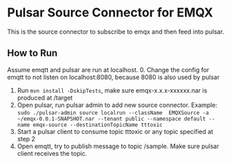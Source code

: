 # Pulsar Source Connector for EMQX

This is the source connector to subscribe to emqx and then feed into pulsar.

## How to Run

Assume emqtt and pulsar are run at localhost. 
0. Change the config for emqtt to not listen on localhost:8080, because 8080 is also used by pulsar
1. Run `mvn install -DskipTests`, make sure emqx-x.x.x-xxxxxx.nar is produced at /target
2. Open pulsar, run pulsar admin to add new source connector. Example:
`sudo ./pulsar-admin source localrun --className  EMQXSource -a ~/emqx-0.0.1-SNAPSHOT.nar --tenant public --namespace default --name emqx-source --destinationTopicName tttoxic`
3. Start a pulsar client to consume topic tttoxic or any topic specified at step 2
4. Open emqtt, try to publish message to topic /sample. Make sure pulsar client receives the topic.